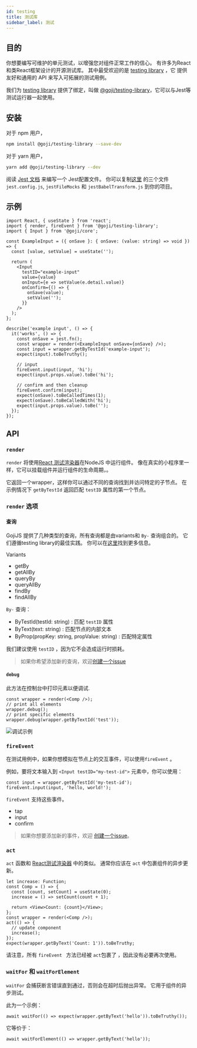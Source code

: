 ```yaml
---
id: testing
title: 测试库
sidebar_label: 测试
---
```


## 目的

你想要编写可维护的单元测试，以增强您对组件正常工作的信心。 有许多为React和类React框架设计的开源测试库。 其中最受欢迎的是 [testing library](https://testing-library.com/) ，它 提供友好和通用的 API 来写入可拓展的测试用例。

我们为 [testing library](https://testing-library.com/) 提供了绑定，叫做 [@goji/testing-library](https://www.npmjs.com/package/@goji/testing-library)，它可以与Jest等测试运行器一起使用。

## 安装

对于 npm 用户，

```bash
npm install @goji/testing-library --save-dev
```

对于 yarn 用户，

```bash
yarn add @goji/testing-library --dev
```

阅读 [Jest 文档](https://jestjs.io/) 来编写一个 Jest配置文件。 你可以复制[这里](https://github.com/airbnb/goji-js/tree/master/packages/demo-todomvc) 的三个文件 `jest.config.js`, `jestFileMocks` 和 `jestBabelTransform.js` 到你的项目。

## 示例

```tsx
import React, { useState } from 'react';
import { render, fireEvent } from '@goji/testing-library';
import { Input } from '@goji/core';

const ExampleInput = ({ onSave }: { onSave: (value: string) => void }) => {
  const [value, setValue] = useState('');

  return (
    <Input
      testID="example-input"
      value={value}
      onInput={e => setValue(e.detail.value)}
      onConfirm={() => {
        onSave(value);
        setValue('');
      }}
    />
  );
};

describe('example input', () => {
  it('works', () => {
    const onSave = jest.fn();
    const wrapper = render(<ExampleInput onSave={onSave} />);
    const input = wrapper.getByTestId('example-input');
    expect(input).toBeTruthy();

    // input
    fireEvent.input(input, 'hi');
    expect(input.props.value).toBe('hi');

    // confirm and then cleanup
    fireEvent.confirm(input);
    expect(onSave).toBeCalledTimes(1);
    expect(onSave).toBeCalledWith('hi');
    expect(input.props.value).toBe('');
  });
});
```

## API

### `render`

` render ` 将使用[React 测试渲染器](https://reactjs.org/docs/test-renderer.html)在NodeJS 中运行组件。 像在真实的小程序里一样，它可以挂载组件并运行组件的生命周期，。

它返回一个wrapper，这样你可以通过不同的查询找到并访问特定的子节点。 在示例情况下 `getByTestId` 返回匹配 `testID` 属性的第一个节点。

### ` render ` 选项

#### 查询

GojiJS 提供了几种类型的查询，所有查询都是由variants和 `By-` 查询组合的。 它们遵循testing library的最佳实践。 你可以在[这里](https://testing-library.com/docs/dom-testing-library/api-queries)找到更多信息。

Variants

- getBy
- getAllBy
- queryBy
- queryAllBy
- findBy
- findAllBy

`By-` 查询：

- ByTestId(testId: string) : 匹配 `testID` 属性
- ByText(text: string) : 匹配节点的内部文本
- ByProp(propKey: string, propValue: string) : 匹配特定属性

我们建议使用 `testID` ，因为它不会造成运行时损耗。

> 如果你希望添加新的查询，欢迎[创建一个issue](https://github.com/airbnb/goji-js/issues)

#### `debug`

此方法在控制台中打印元素以便调试.

```tsx
const wrapper = render(<Comp />);
// print all elements
wrapper.debug();
// print specific elements
wrapper.debug(wrapper.getByTextId('test'));
```

![调试示例](https://user-images.githubusercontent.com/1812118/89996259-28396080-dcbd-11ea-9e4d-f031c65b835f.png)

### `fireEvent`

在测试用例中，如果你想模拟在节点上的交互事件，可以使用`fireEvent` 。

例如，要将文本输入到 `<Input testID="my-test-id">` 元素中，你可以使用：

```tsx
const input = wrapper.getByTestId('my-test-id');
fireEvent.input(input, 'hello, world!');
```

` fireEvent ` 支持这些事件。

- tap
- input
- confirm

> 如果你想要添加新的事件，欢迎 [创建一个issue](https://github.com/airbnb/goji-js/issues)。

### `act`

`act` 函数和 [React测试渲染器](https://reactjs.org/docs/test-renderer.html#testrendereract) 中的类似。 通常你应该在 `act` 中包裹组件的异步更新。

```tsx
let increase: Function;
const Comp = () => {
  const [count, setCount] = useState(0);
  increase = () => setCount(count + 1);

  return <View>Count: {count}</View>;
};
const wrapper = render(<Comp />);
act(() => {
  // update component
  increase();
});
expect(wrapper.getByText('Count: 1')).toBeTruthy;
```

请注意，所有 `fireEvent ` 方法已经被 `act`包裹了 ，因此没有必要再次使用。

### `waitFor` 和 `waitForElement`

` waitFor ` 会捕获断言错误直到通过，否则会在超时后抛出异常。 它用于组件的异步测试。

此为一个示例：

```tsx
await waitFor(() => expect(wrapper.getByText('hello')).toBeTruthy());
```

它等价于：

```tsx
await waitForElement(() => wrapper.getByText('hello'));
```
